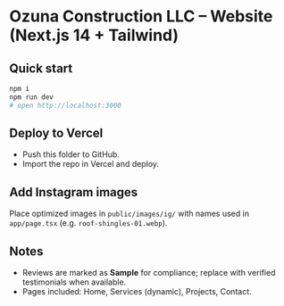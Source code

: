 # Ozuna Construction LLC – Website (Next.js 14 + Tailwind)

## Quick start
```bash
npm i
npm run dev
# open http://localhost:3000
```

## Deploy to Vercel
- Push this folder to GitHub.
- Import the repo in Vercel and deploy.

## Add Instagram images
Place optimized images in `public/images/ig/` with names used in `app/page.tsx` (e.g. `roof-shingles-01.webp`).

## Notes
- Reviews are marked as **Sample** for compliance; replace with verified testimonials when available.
- Pages included: Home, Services (dynamic), Projects, Contact.
